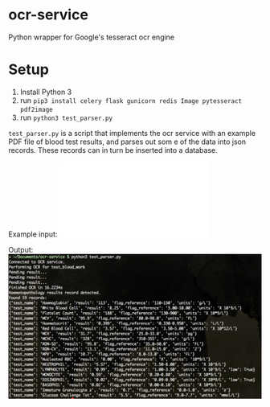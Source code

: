# ocr-service
Python wrapper for Google's tesseract ocr engine

# Setup
1. Install Python 3
2. run `pip3 install celery flask gunicorn redis Image pytesseract pdf2image`
3. run `python3 test_parser.py`

`test_parser.py` is a script that implements the ocr service with an example PDF file of blood test results, and parses out som e of the data into json records. These records can in turn be inserted into a database.

Example input:
![test_blood_result](test_blood_work.pdf)


Output:
![program_output](program_output.png)
